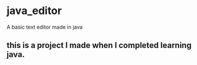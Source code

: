 # java_editor
A basic text editor made in java

<h2> this is a project I made when I completed learning java.</h2> 
